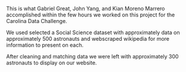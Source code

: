 This is what Gabriel Great, John Yang, and Kian Moreno Marrero accomplished within the few hours we worked on this project for the Carolina Data Challenge.

We used selected a Social Science dataset with approximately data on approximately 500 astronauts and webscraped wikipedia for more information to present on each.

After cleaning and matching data we were left with approximately 300 astronauts to display on our website.
 
 
